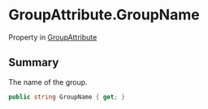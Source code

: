 # GroupAttribute.GroupName

Property in [GroupAttribute](/docs/api/csharp/yarn.unity.attributes.groupattribute.md)

## Summary


The name of the group.


```csharp
public string GroupName { get; }
```

